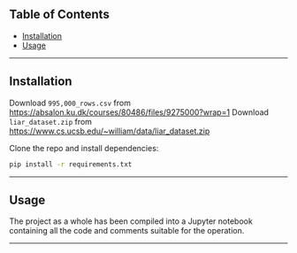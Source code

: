 ## Table of Contents

- [Installation](#installation)
- [Usage](#usage)

---

## Installation

Download ```995,000_rows.csv``` from https://absalon.ku.dk/courses/80486/files/9275000?wrap=1
Download ```liar_dataset.zip``` from https://www.cs.ucsb.edu/~william/data/liar_dataset.zip

Clone the repo and install dependencies:

```bash
pip install -r requirements.txt
```

---

## Usage
The project as a whole has been compiled into a Jupyter notebook containing all the code and comments suitable for the operation.

---



